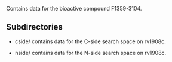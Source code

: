 Contains data for the bioactive compound F1359-3104.

## Subdirectories

- cside/ contains data for the C-side search space on rv1908c.

- nside/ contains data for the N-side search space on rv1908c.

